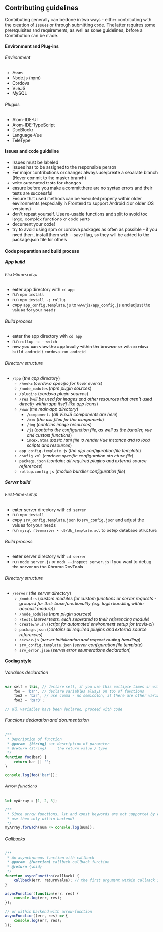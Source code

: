 ## Contributing guidelines

Contributing generally can be done in two ways - either contributing with the creation of `Issues` or through submitting code. The latter requires some prerequisites and requirements, as well as some guidelines, before a Contribution can be made.

#### Environment and Plug-ins

###### Environment
- Atom
- Node.js (npm)
- Cordova
- VueJS
- MySQL


###### Plugins
 - Atom-IDE-UI
 - Atom-IDE-TypeScript
 - DocBlockr
 - Language-Vue
 - TeleType

#### Issues and code guideline
- Issues must be labeled
- Issues has to be assigned to the responsible person
- For major contributions or changes always use/create a separate branch (Never commit to the master branch)
- write automated tests for changes
- ensure before you make a commit there are no syntax errors and their tests are successful
- Ensure that used methods can be executed properly within older environments (especially in Frontend to support Android 4 or older iOS versions)
- don't repeat yourself. Use re-usable functions and split to avoid too large, complex functions or code parts
- document your code!
- try to avoid using npm or cordova packages as often as possible - if you need them, install them with --save flag, so they will be added to the package.json file for others


#### Code preparation and build process

##### App build
###### First-time-setup
- enter app directory with `cd app`
- run `npm install`
- run `npm install -g rollup`
- copy `app_config.template.js` to `www/js/app_config.js` and adjust the values for your needs
###### Build process
- enter the app directory with `cd app`
- run `rollup -c --watch`
- now you can view the app locally within the browser or with `cordova build android` / `cordova run android`
###### Directory structure
- `/app` (*the app directory*)
    - `/hooks` (*cordova specific for hook events*)
    - `/node_modules` (*npm plugin sources*)
    - `/plugins` (*cordova plugin sources*)
    - `/res` (*will be used for images and other resources that aren't used directly within app itself like app icons*)
    - `/www` (*the main app directory*)
        - `/components` (*all VueJS components are here*)
        - `/css` (*the css files for the components*)
        - `/img` (*contains image resources*)
        - `/js` (*contains the configuration file, as well as the bundler, vue and custom functions*)
        - `index.html` (*basic html file to render Vue instance and to load scripts and resources*)
    - `app_config.template.js` (*the app configuration file template*)
    - `config.xml` (*cordova specific configuration structure file*)
    - `package.json` (*contains all required plugins and external source references*)
    - `rollup.config.js` (*module bundler configuration file*)

##### Server build
###### First-time-setup
- enter server directory with `cd server`
- run `npm install`
- copy `srv_config.template.json` to `srv_config.json` and adjust the values for your needs
- run `mysql fleamaster < db/db_template.sql` to setup database structure
###### Build process
- enter server directory with `cd server`
- run `node server.js` or `node --inspect server.js` if you want to debug the server on the Chrome DevTools
###### Directory structure
- `/server` (*the server directory*)
    - `/modules` (*custom modules for custom functions or server requests - grouped for their base functionality (e.g. login handling within account module)*)
    - `/node_modules` (*npm plugin sources*)
    - `/tests` (*server tests, each seperated to their referencing module*)
    - `createEnv.sh` (*script for automated environment setup for travis-ci*)
    - `package.json` (*contains all required plugins and external source references*)
    - `server.js` (*server initialization and request routing handling*)
    - `srv_config.template.json` (*server configuration file template*)
    - `srv_error.json` (*server error enumerations declaration*)

#### Coding style
###### Variables declaration
```javascript
var self = this, // declare self, if you use this multiple times or within different context
    foo = 'bar', // declare variables always on top of functions
    foo2 = 'bar', // use comma - no semicolon, if there are other variables coming
    foo3 = 'bar3';

// all variables have been declared, proceed with code
```

###### Functions declaration and documentation
```javascript
/**
 * Description of function
 * @param  {String} bar description of parameter
 * @return {String}     the return value / type
 */
function foo(bar) {
    return bar || '';
}

console.log(foo('bar'));
```

###### Arrow functions
```javascript
let myArray = [1, 2, 3];

/**
 * Since arrow functions, let and const keywords are not supported by every browser or platform,
 * use them only within backend!
 */
myArray.forEach(num => console.log(num));
```

###### Callbacks
```javascript
/**
 * An asynchronous function with callback
 * @param  {Function} callback callback function
 * @return {void}
 */
function asyncFunction(callback) {
    callback(err, returnValue); // the first argument within callback is always error value!
}

asyncFunction(function(err, res) {
    console.log(err, res);
});

// or within backend with arrow-function
asyncFunction((err, res) => {
    console.log(err, res);
});
```
